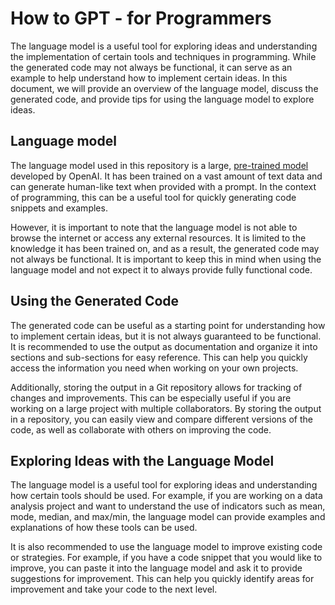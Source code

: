# How to GPT - for Programmers

The language model is a useful tool for exploring ideas and understanding the implementation of certain tools and techniques in programming. While the generated code may not always be functional, it can serve as an example to help understand how to implement certain ideas. In this document, we will provide an overview of the language model, discuss the generated code, and provide tips for using the language model to explore ideas.

## Language model

The language model used in this repository is a large, [pre-trained model](https://chat.openai.com/chat) developed by OpenAI. It has been trained on a vast amount of text data and can generate human-like text when provided with a prompt. In the context of programming, this can be a useful tool for quickly generating code snippets and examples.

However, it is important to note that the language model is not able to browse the internet or access any external resources. It is limited to the knowledge it has been trained on, and as a result, the generated code may not always be functional. It is important to keep this in mind when using the language model and not expect it to always provide fully functional code.

## Using the Generated Code

The generated code can be useful as a starting point for understanding how to implement certain ideas, but it is not always guaranteed to be functional. It is recommended to use the output as documentation and organize it into sections and sub-sections for easy reference. This can help you quickly access the information you need when working on your own projects.

Additionally, storing the output in a Git repository allows for tracking of changes and improvements. This can be especially useful if you are working on a large project with multiple collaborators. By storing the output in a repository, you can easily view and compare different versions of the code, as well as collaborate with others on improving the code.

## Exploring Ideas with the Language Model

The language model is a useful tool for exploring ideas and understanding how certain tools should be used. For example, if you are working on a data analysis project and want to understand the use of indicators such as mean, mode, median, and max/min, the language model can provide examples and explanations of how these tools can be used.

It is also recommended to use the language model to improve existing code or strategies. For example, if you have a code snippet that you would like to improve, you can paste it into the language model and ask it to provide suggestions for improvement. This can help you quickly identify areas for improvement and take your code to the next level.
